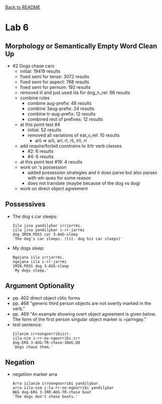 [Back to README](/README.md)
# Lab 6

## Morphology or Semantically Empty Word Clean Up
- #2 Dogs chase cars
  - initial: 19419 results
  - fixed semi for tense: 3072 results
  - fixed semi for aspect: 768 results
  - fixed semi for pernum: 192 results
  - removed iil and just used iila for dog_n_rel: 96 results
  - combine rules
    - combine aug-prefix: 48 results
    - combine 3aug-prefix: 24 results
    - combine tr-aug-prefix: 12 results
    - combined rest of prefixes: 12 results
  - at this point test #4
    - initial: 52 results
    - removed all variations of eat_v_rel: 10 results
      - arli => arli, arl, rl, rli, irli, rr
  - add require/forbid constrains to it/tr verb classes
    - #2: 6 results
    - #4: 6 results
  - at this point test #19: 4 results
  - work on 's possession
    - added possession strategies and it does parse but also parses with wh-ques for some reason
    - does not translate (maybe because of the dog vs dog)
  - work on direct object agreement

## Possessives
- The dog s car sleeps:
  ```
  Iila jina yandilybar irrjarrmi.
  iila jina yandilybar i-rr-jarrmi
  dog 3MIN.POSS car 3-AUG-sleep
  `The dog's car sleeps. (lit. dog his car sleeps)'
  ```
- My dogs sleep:
  ```
  Ngajana iila irrjarrmi.
  ngajana iila i-rr-jarrmi
  1MIN.POSS dog 3-AUG-sleep
  `My dogs sleep.'
  ```

## Argument Optionality
- pp. 402 direct object clitic forms
- pp. 468 "generic third person objects are not overtly marked in the verb."
- pp. 469 "An example showing overt object agreement is given below. The form of
the first person singular object marker is =jarrngay."
- test sentence:
  ```
  Iilanim irroongoorribiirr.
  iila-nim i-rr-oo-ngoorribi-irr
  dog-ERG 3-AUG-TR-chase-3AUG.DO
  `Dogs chase them.'
  ```

## Negation
- negatiion marker arra
  ```
  Arra iilanim irroongoorribi yandilybar.
  arra iila-nim i-la-rr-oo-ngoorribi yandilybar
  NEG dog-ERG 3-IRR-AUG-TR-chase boat
  `The dogs don't chase boats.'
  ```